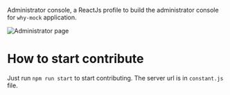Administrator console, a ReactJs profile to build the administrator console for `why-mock` application.

![Administrator page](https://github.com/nhutnguyenhong/whymock-app/blob/master/docs/screenshot.png)

# How to start contribute
Just run `npm run start` to start contributing.
The server url is in `constant.js` file.


